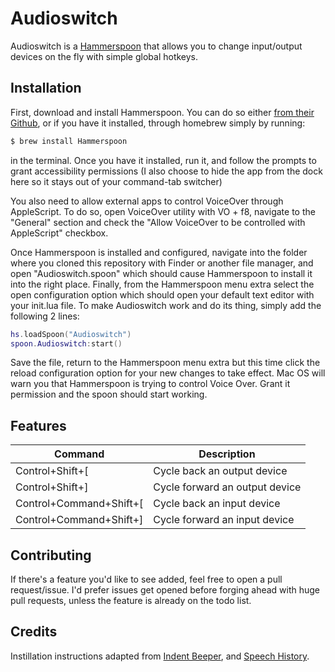 # Audioswitch

Audioswitch is a [Hammerspoon](https://www.hammerspoon.org) that allows you to change input/output devices on the fly with simple global hotkeys.

## Installation

First, download and install Hammerspoon. You can do so either [from their Github](https://github.com/Hammerspoon/hammerspoon/releases/latest), or if you have it installed, through homebrew simply by running:

```bash
$ brew install Hammerspoon
```

in the terminal. Once you have it installed, run it, and follow the prompts to grant accessibility permissions (I also choose to hide the app from the dock here so it stays out of your command-tab switcher)

You also need to allow external apps to control VoiceOver through AppleScript. To do so, open VoiceOver utility with VO + f8, navigate to the "General" section and check the "Allow VoiceOver to be controlled with AppleScript" checkbox.

Once Hammerspoon is installed and configured, navigate into the folder where you cloned this repository with Finder or another file manager, and open "Audioswitch.spoon" which should cause Hammerspoon to install it into the right place. Finally, from the Hammerspoon menu extra select the open configuration option which should open your default text editor with your init.lua file. To make Audioswitch work and do its thing, simply add the following 2 lines:

```lua
hs.loadSpoon("Audioswitch")
spoon.Audioswitch:start()
```

Save the file, return to the Hammerspoon menu extra but this time click the reload configuration option for your new changes to take effect. Mac OS will warn you that Hammerspoon is trying to control Voice Over. Grant it permission and the spoon should start working.

## Features

| Command | Description |
| --- | --- |
| Control+Shift+[ | Cycle back an output device |
| Control+Shift+] | Cycle forward an output device |
| Control+Command+Shift+[ | Cycle back an input device |
| Control+Command+Shift+] | Cycle forward an input device |

## Contributing

If there's a feature you'd like to see added, feel free to open a pull request/issue. I'd prefer issues get opened before forging ahead with huge pull requests, unless the feature is already on the todo list.

## Credits

Instillation instructions adapted from [Indent Beeper](https://github.com/pitermach/IndentBeeper), and [Speech History](http://github.com/mikolysz/speech-history).
